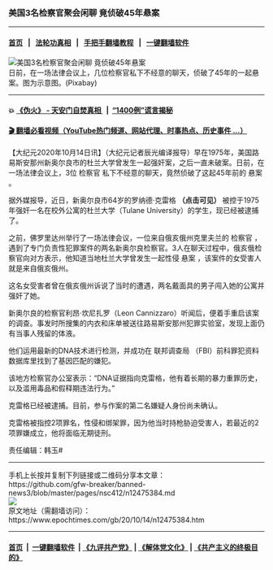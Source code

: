 ### 美国3名检察官聚会闲聊 竟侦破45年悬案
------------------------

#### [首页](https://github.com/gfw-breaker/banned-news3/blob/master/README.md) &nbsp;&nbsp;|&nbsp;&nbsp; [法轮功真相](https://github.com/begood0513/basic/blob/master/README.md)  &nbsp;&nbsp;|&nbsp;&nbsp; [手把手翻墙教程](https://github.com/gfw-breaker/guides/wiki)  &nbsp;&nbsp;|&nbsp;&nbsp; [一键翻墙软件](https://github.com/gfw-breaker/nogfw/blob/master/README.md)  



<div><img alt="美国3名检察官聚会闲聊 竟侦破45年悬案" class="attachment-djy_600_400 size-djy_600_400 wp-post-image" src="https://i.epochtimes.com/assets/uploads/2020/10/gavel-3575414_1920-600x400.jpg"/>
<div class="caption">
 日前，在一场法律会议上，几位检察官私下不经意的聊天，侦破了45年的一起悬案。图为示意图。(Pixabay)
</div></div><hr/>

#### 💥 [《伪火》 - 天安门自焚真相 ](http://158.247.195.190:10000/videos/blog/weihuo.html)&nbsp; |&nbsp; [“1400例”谎言揭秘  ](http://158.247.195.190:10000/videos/blog/jiexi1400.html)

#### [ 🎬  翻墙必看视频（YouTube热门频道、网站代理、时事热点、历史事件 ...）](https://github.com/gfw-breaker/links/blob/master/banned.md)

<div><p>
 【大纪元2020年10月14日讯】（大纪元记者辰光编译报导）早在1975年，美国路易斯安那州新奥尔良市的杜兰大学曾发生一起强奸案，之后一直未破案。日前，在一场法律会议上，3位
 <ok href="https://www.epochtimes.com/gb/tag/%E6%A3%80%E5%AF%9F%E5%AE%98.html">
  检察官
 </ok>
 私下不经意的聊天，竟然侦破了这起45年前的
 <ok href="https://www.epochtimes.com/gb/tag/%E6%82%AC%E6%A1%88.html">
  悬案
 </ok>
 。
</p>
<p>
 据外媒报导，近日，新奥尔良市64岁的罗纳德‧克雷格
 <strong>
  <ok href="https://twitter.com/NewOrleansDA/status/1314266348122406912">
   （点击可见）
  </ok>
 </strong>
 被控于1975年强奸一名在校外公寓的杜兰大学（Tulane University）的学生，现已经被逮捕了。
</p>
<p>
 之前，佛罗里达州举行了一场法律会议，一位来自俄亥俄州克里夫兰的
 <ok href="https://www.epochtimes.com/gb/tag/%E6%A3%80%E5%AF%9F%E5%AE%98.html">
  检察官
 </ok>
 ，遇到了专门负责性犯罪案件的两名新奥尔良检察官。3人在聊天过程中，俄亥俄检察官向对方表示，他知道当地杜兰大学曾发生一起性侵
 <ok href="https://www.epochtimes.com/gb/tag/%E6%82%AC%E6%A1%88.html">
  悬案
 </ok>
 ，该案件的女受害人就是来自俄亥俄州。
</p>
<p>
 这名女受害者曾在俄亥俄州诉说了当时的遭遇，两名戴面具的男子闯入她的公寓并强奸了她。
</p>
<p>
 新奥尔良的检察官利昂‧坎尼扎罗（Leon Cannizzaro）听闻后，便着手重启该案的调查。事发时所搜集的内衣和床单被送往路易斯安那州犯罪实验室，发现上面仍有当事人残留的体液。
</p>
<p>
 他们运用最新的DNA技术进行检测，并成功在
 <ok href="https://www.epochtimes.com/gb/tag/%E8%81%94%E9%82%A6%E8%B0%83%E6%9F%A5%E5%B1%80.html">
  联邦调查局
 </ok>
 （FBI）前科罪犯资料数据库里找到了基因匹配的嫌犯。
</p>
<p>
 该地方检察官办公室表示：“DNA证据指向克雷格，他有着长期的暴力重罪历史，以及滥用毒品和假释期违法行为。”
</p>
<p>
 克雷格已经被逮捕。目前，参与作案的第二名嫌疑人身份尚未确认。
</p>
<p>
 克雷格被指控2项罪名，性侵和绑架罪，因为他当时持枪胁迫受害人，若最近的2项罪嫌成立，他将面临无期徒刑。
</p>
<p>
 责任编辑：韩玉#
</p>
</div>
<hr/>
手机上长按并复制下列链接或二维码分享本文章：<br/>
https://github.com/gfw-breaker/banned-news3/blob/master/pages/nsc412/n12475384.md <br/>
<a href='https://github.com/gfw-breaker/banned-news3/blob/master/pages/nsc412/n12475384.md'><img src='https://github.com/gfw-breaker/banned-news3/blob/master/pages/nsc412/n12475384.md.png'/></a> <br/>
原文地址（需翻墙访问）：https://www.epochtimes.com/gb/20/10/14/n12475384.htm


------------------------
#### [首页](https://github.com/gfw-breaker/banned-news3/blob/master/README.md) &nbsp;|&nbsp; [一键翻墙软件](https://github.com/gfw-breaker/nogfw/blob/master/README.md) &nbsp;| [《九评共产党》](https://github.com/gfw-breaker/9ping.md/blob/master/README.md#九评之一评共产党是什么) | [《解体党文化》](https://github.com/gfw-breaker/jtdwh.md/blob/master/README.md) | [《共产主义的终极目的》](https://github.com/gfw-breaker/gczydzjmd.md/blob/master/README.md)


<img src='http://gfw-breaker.win/banned-news3/pages/nsc412/n12475384.md' width='0px' height='0px'/>